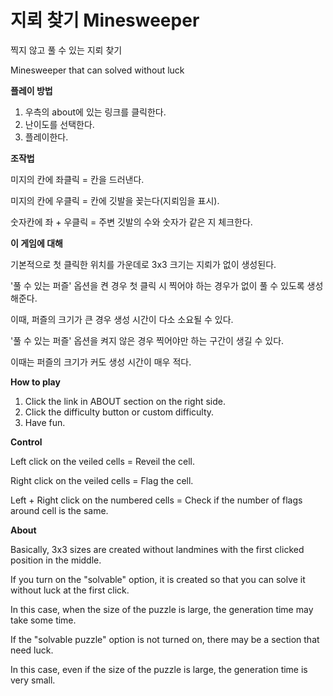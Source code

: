# 지뢰 찾기 Minesweeper
찍지 않고 풀 수 있는 지뢰 찾기

Minesweeper that can solved without luck






**플레이 방법**


1. 우측의 about에 있는 링크를 클릭한다.
2. 난이도를 선택한다.
3. 플레이한다.






**조작법**


미지의 칸에 좌클릭 = 칸을 드러낸다.

미지의 칸에 우클릭 = 칸에 깃발을 꽂는다(지뢰임을 표시).

숫자칸에 좌 + 우클릭 = 주변 깃발의 수와 숫자가 같은 지 체크한다.






**이 게임에 대해**


 기본적으로 첫 클릭한 위치를 가운데로 3x3 크기는 지뢰가 없이 생성된다.
 
'풀 수 있는 퍼즐' 옵션을 켠 경우 첫 클릭 시 찍어야 하는 경우가 없이 풀 수 있도록 생성해준다.

이때, 퍼즐의 크기가 큰 경우 생성 시간이 다소 소요될 수 있다.

'풀 수 있는 퍼즐' 옵션을 켜지 않은 경우 찍어야만 하는 구간이 생길 수 있다.

이때는 퍼즐의 크기가 커도 생성 시간이 매우 적다.






**How to play**


1. Click the link in ABOUT section on the right side.
2. Click the difficulty button or custom difficulty.
3. Have fun.






**Control**


Left click on the veiled cells = Reveil the cell.

Right click on the veiled cells = Flag the cell.

Left + Right click on the numbered cells = Check if the number of flags around cell is the same.






**About**


 Basically, 3x3 sizes are created without landmines with the first clicked position in the middle.
 
If you turn on the "solvable" option, it is created so that you can solve it without luck at the first click.

In this case, when the size of the puzzle is large, the generation time may take some time.

If the "solvable puzzle" option is not turned on, there may be a section that need luck.

In this case, even if the size of the puzzle is large, the generation time is very small.
